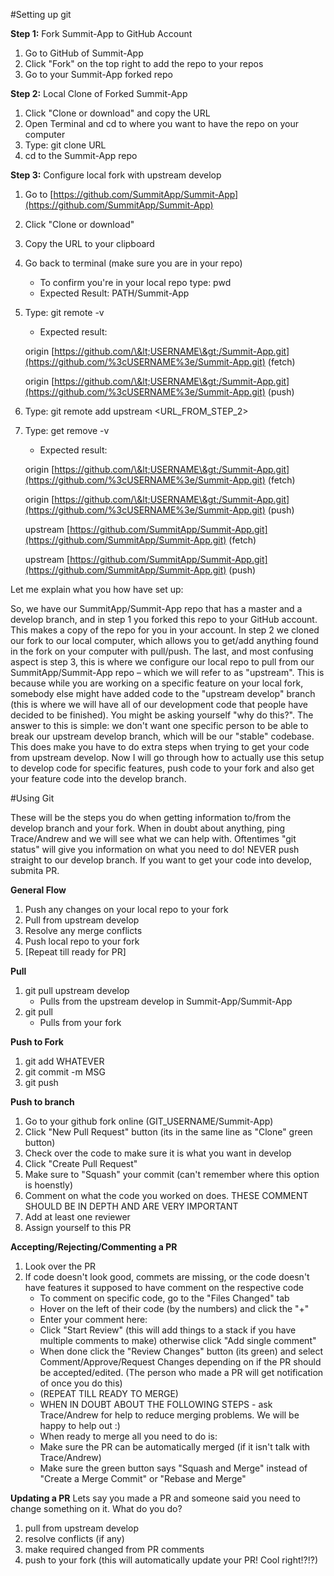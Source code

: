 #Setting up git

**Step 1:** Fork Summit-App to GitHub Account

1. Go to GitHub of Summit-App
2. Click &quot;Fork&quot; on the top right to add the repo to your repos
3. Go to your Summit-App forked repo



**Step 2:** Local Clone of Forked Summit-App

1. Click &quot;Clone or download&quot; and copy the URL
2. Open Terminal and cd to where you want to have the repo on your computer
3. Type: git clone URL
4. cd to the Summit-App repo

**Step 3:** Configure local fork with upstream develop

1. Go to [https://github.com/SummitApp/Summit-App](https://github.com/SummitApp/Summit-App)
2. Click &quot;Clone or download&quot;
3. Copy the URL to your clipboard
4. Go back to terminal (make sure you are in your repo)
    - To confirm you&#39;re in your local repo type: pwd
    - Expected Result: PATH/Summit-App
5. Type: git remote -v
    - Expected result:
    
    origin  [https://github.com/\&lt;USERNAME\&gt;/Summit-App.git](https://github.com/%3cUSERNAME%3e/Summit-App.git) (fetch)

    origin  [https://github.com/\&lt;USERNAME\&gt;/Summit-App.git](https://github.com/%3cUSERNAME%3e/Summit-App.git) (push)
6. Type: git remote add upstream <URL\_FROM\_STEP\_2\>
7. Type: get remove -v
    - Expected result:

    origin  [https://github.com/\&lt;USERNAME\&gt;/Summit-App.git](https://github.com/%3cUSERNAME%3e/Summit-App.git) (fetch)

    origin  [https://github.com/\&lt;USERNAME\&gt;/Summit-App.git](https://github.com/%3cUSERNAME%3e/Summit-App.git) (push)

    upstream         [https://github.com/SummitApp/Summit-App.git](https://github.com/SummitApp/Summit-App.git) (fetch)

    upstream         [https://github.com/SummitApp/Summit-App.git](https://github.com/SummitApp/Summit-App.git) (push)

Let me explain what you how have set up:

So, we have our SummitApp/Summit-App repo that has a master and a develop branch, and in step 1 you forked this repo to your GitHub account. This makes a copy of the repo for you in your account. In step 2 we cloned our fork to our local computer, which allows you to get/add anything found in the fork on your computer with pull/push. The last, and most confusing aspect is step 3, this is where we configure our local repo to pull from our SummitApp/Summit-App repo – which we will refer to as &quot;upstream&quot;. This is because while you are working on a specific feature on your local fork, somebody else might have added code to the &quot;upstream develop&quot; branch (this is where we will have all of our development code that people have decided to be finished). You might be asking yourself &quot;why do this?&quot;. The answer to this is simple: we don&#39;t want one specific person to be able to break our upstream develop branch, which will be our &quot;stable&quot; codebase. This does make you have to do extra steps when trying to get your code from upstream develop. Now I will go through how to actually use this setup to develop code for specific features, push code to your fork and also get your feature code into the develop branch.

#Using Git

These will be the steps you do when getting information to/from the develop branch and your fork. When in doubt about anything, ping Trace/Andrew and we will see what we can help with. Oftentimes "git status" will give you information on what you need to do! NEVER push straight to our develop branch. If you want to get your code into develop, submita PR. 

**General Flow**
1. Push any changes on your local repo to your fork
2. Pull from upstream develop
3. Resolve any merge conflicts
4. Push local repo to your fork
5. [Repeat till ready for PR]

**Pull**
1. git pull upstream develop
    - Pulls from the upstream develop in Summit-App/Summit-App
2. git pull
    - Pulls from your fork

**Push to Fork**
1. git add WHATEVER
2. git commit -m MSG
3. git push

**Push to branch**
1. Go to your github fork online (GIT_USERNAME/Summit-App)
2. Click "New Pull Request" button (its in the same line as "Clone" green button)
3. Check over the code to make sure it is what you want in develop
4. Click "Create Pull Request"
5. Make sure to "Squash" your commit (can't remember where this option is hoenstly)
6. Comment on what the code you worked on does. THESE COMMENT SHOULD BE IN DEPTH AND ARE VERY IMPORTANT
7. Add at least one reviewer
8. Assign yourself to this PR

**Accepting/Rejecting/Commenting a PR**
1. Look over the PR
2. If code doesn't look good, commets are missing, or the code doesn't have features it supposed to have comment on the respective code
    - To comment on specific code, go to the "Files Changed" tab
    - Hover on the left of their code (by the numbers) and click the "+"
    - Enter your comment here:
    - Click "Start Review" (this will add things to a stack if you have multiple comments to make) otherwise click "Add single comment"
    - When done click the "Review Changes" button (its green) and select Comment/Approve/Request Changes depending on if the PR should be accepted/edited. (The person who made a PR will get notification of once you do this)
    - (REPEAT TILL READY TO MERGE)
    - WHEN IN DOUBT ABOUT THE FOLLOWING STEPS - ask Trace/Andrew for help to reduce merging problems. We will be happy to help out :) 
    - When ready to merge all you need to do is:
    - Make sure the PR can be automatically merged (if it isn't talk with Trace/Andrew)
    - Make sure the green button says "Squash and Merge" instead of "Create a Merge Commit" or "Rebase and Merge"


**Updating a PR**
Lets say you made a PR and someone said you need to change something on it. What do you do?
1. pull from upstream develop
2. resolve conflicts (if any)
3. make required changed from PR comments
4. push to your fork (this will automatically update your PR! Cool right!?!?)